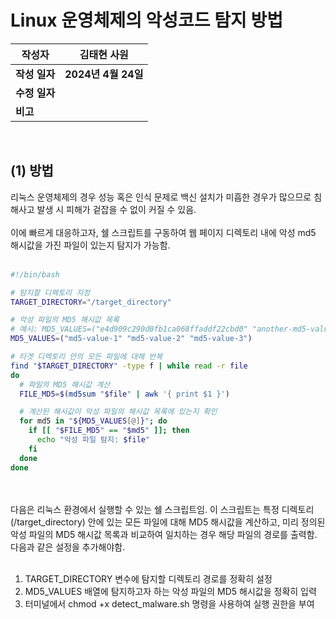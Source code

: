 # Linux 운영체제의 악성코드 탐지 방법

| 작성자       | 김태현 사원   |
| --------- | ---------------- |
| **작성 일자** | **2024년 4월 24일** |
| **수정 일자** |                  |
| **비고**    |                  |



</br>


## (1) 방법
리눅스 운영체제의 경우 성능 혹은 인식 문제로 백신 설치가 미흡한 경우가 많으므로 침해사고 발생 시 피해가 겉잡을 수 없이 커질 수 있음.
<br><br>
이에 빠르게 대응하고자, 쉘 스크립트를 구동하여 웹 페이지 디렉토리 내에 악성 md5 해시값을 가진 파일이 있는지 탐지가 가능함.
<br><br>
```sh
#!/bin/bash

# 탐지할 디렉토리 지정
TARGET_DIRECTORY="/target_directory"

# 악성 파일의 MD5 해시값 목록
# 예시: MD5_VALUES=("e4d909c290d0fb1ca068ffaddf22cbd0" "another-md5-value")
MD5_VALUES=("md5-value-1" "md5-value-2" "md5-value-3")

# 타겟 디렉토리 안의 모든 파일에 대해 반복
find "$TARGET_DIRECTORY" -type f | while read -r file
do
  # 파일의 MD5 해시값 계산
  FILE_MD5=$(md5sum "$file" | awk '{ print $1 }')

  # 계산된 해시값이 악성 파일의 해시값 목록에 있는지 확인
  for md5 in "${MD5_VALUES[@]}"; do
    if [[ "$FILE_MD5" == "$md5" ]]; then
      echo "악성 파일 탐지: $file"
    fi
  done
done
```
<br><br>
다음은 리눅스 환경에서 실행할 수 있는 쉘 스크립트임. 이 스크립트는 특정 디렉토리(/target_directory) 안에 있는 모든 파일에 대해 MD5 해시값을 계산하고, 미리 정의된 악성 파일의 MD5 해시값 목록과 비교하여 일치하는 경우 해당 파일의 경로를 출력함. 다음과 같은 설정을 추가해야함.
<br><br>
1. TARGET_DIRECTORY 변수에 탐지할 디렉토리 경로를 정확히 설정
2. MD5_VALUES 배열에 탐지하고자 하는 악성 파일의 MD5 해시값을 정확히 입력
3. 터미널에서 chmod +x detect_malware.sh 명령을 사용하여 실행 권한을 부여
